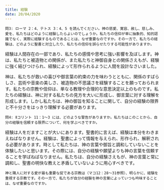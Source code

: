 ```yaml
---
title: 経験
date: 20/04/2020
---
```


`問3: ローマ 2：4、テトス 3：4、5 を読んでください。神の慈愛、寛容、赦し、慈しみ、愛を、私たちはどのように経験したらよいのでしょうか。私たちの信仰が単に抽象的、知的認識でなく、実際に経験するものであることは、なぜ重要なのですか。その一方で、私たちの経験は、どのように聖書と対立したり、私たちの信仰を誤らせたりする可能性がありますか。`

経験は人間存在の一部であり、私たちの感情や思考に強い影響を及ぼします。神は、私たちと被造物との関係が、また私たちと神御自身との関係さえもが、経験に強く結びつけられ、経験によって形作られるように人間を設計なさいました。

神は、私たちが救いの喜びや御言葉の約束の力を味わうとともに、関係のすばらしさ、芸術や音楽の美しさ、被造物の不思議さを経験することを願っておられます。私たちの宗教や信仰は、単なる教理や合理的な意思決定以上のものです。私たちの経験は、神に対する私たちの見方を大いに形成し、御言葉に対する理解を形成します。しかし私たちは、神の御旨を知ることに関して、自分の経験の限界と不十分さをはっきり理解する必要があります。

`問4: Ⅱコリント 11：1～3 には、どのような警告がありますか。私たちはこのことから、自分の経験を信頼する限界について、何を学ぶべきですか。`

経験は人をだますことが大いにあります。聖書的に言えば、経験は本分をわきまえねばなりません。経験は、聖書によって情報を与えられ、形作られ、解釈される必要があります。時として私たちは、神の言葉や御旨と調和していないことを体験したいと思います。その際には、自分の経験や願望よりも神の言葉を信頼することを学ばねばなりません。私たちは、自分の経験さえもが、神の言葉と常に調和し、聖書の明快な教えと矛盾していないように用心すべきです。

`神と隣人に対する愛が最も重要な掟である宗教は（マコ12：28～31参照）、明らかに、経験を重視する宗教です。その一方で、私たちが自分の経験を神の言葉によっていつも吟味することは、なぜ重要なのですか。`